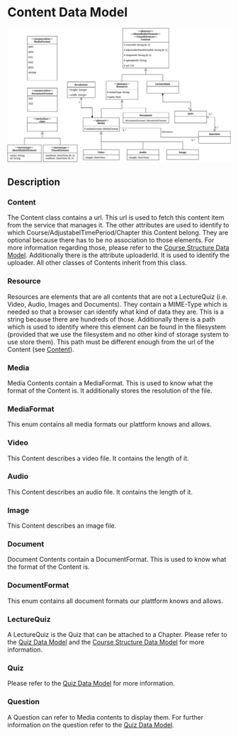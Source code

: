 # Content Data Model

![ContentDataModel](./Images/Architecture/Content-Model.png)

## Description

### Content

The Content class contains a url. This url is used to fetch this content item from the service that manages it. The other attributes are used to identify to which Course/AdjustabelTimePeriod/Chapter this Content belong. They are optional because there has to be no association to those elements. For more information regarding those, please refer to the [Course Structure Data Model](Application-Architecture--Data-Model--Course). Additionally there is the attribute uploaderId. It is used to identify the uploader. All other classes of Contents inherit from this class. 

### Resource

Resources are elements that are all contents that are not a LectureQuiz (i.e. Video, Audio, Images and Documents). They contain a MIME-Type which is needed so that a browser can identify what kind of data they are. This is a string because there are hundreds of those. Additionally there is a path which is used to identify where this element can be found in the filesystem (provided that we use the filesystem and no other kind of storage system to use store them). This path must be different enough from the url of the Content (see [Content](Application-Architecture--Data-Model--Content#content)).

### Media

Media Contents contain a MediaFormat. This is used to know what the format of the Content is. It additionally stores the resolution of the file.

### MediaFormat

This enum contains all media formats our plattform knows and allows.

### Video

This Content describes a video file. It contains the length of it.

### Audio

This Content describes an audio file. It contains the length of it.

### Image

This Content describes an image file.

### Document

Document Contents contain a DocumentFormat. This is used to know what the format of the Content is.

### DocumentFormat

This enum contains all document formats our plattform knows and allows.

### LectureQuiz

A LectureQuiz is the Quiz that can be attached to a Chapter. Please refer to the [Quiz Data Model](Application-Architecture--Data-Model--Quiz#lecturequiz) and the [Course Structure Data Model](Application-Architecture--Data-Model--Course#lecturequiz) for more information.

### Quiz

Please refer to the [Quiz Data Model](Application-Architecture--Data-Model--Quiz#quiz) for more information.

### Question

A Question can refer to Media contents to display them. For further information on the question refer to the [Quiz Data Model](Application-Architecture--Data-Model--Quiz#question).